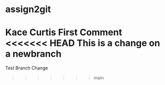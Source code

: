 # assign2git
Kace Curtis
First Comment
<<<<<<< HEAD
This is a change on a newbranch
=======
Test Branch Change
>>>>>>> main
